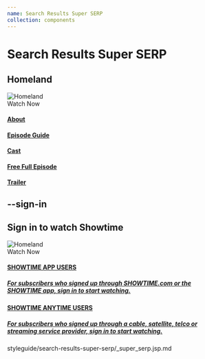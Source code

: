 ```yaml
---
name: Search Results Super SERP
collection: components
---
```

# Search Results Super SERP

<section class="section">
	<div class="search-results">
		<div class="super-serp">
			<h1 class="super-serp__header">Homeland</h1>
			<picture class="super-serp__image">
				<source media="(max-width: 991px)"
				data-srcset="http://www.sho.com/site/image-bin/images/804_5_0/804_5_0_01_704x588.jpg">
				<source media="(min-width: 992px)"
				data-srcset="http://www.sho.com/site/image-bin/images/804_5_0/804_5_0_01_288x432.jpg">
				<img class="lazyload" alt="Homeland" src="http://www.sho.com/assets/images/lib/blank.gif">
				<div class="super-serp__button-container">
					<a class="super-serp__button button--solid-red">Watch Now</a>
				</div>
			</picture>
			<div class="super-serp__links">
				<a class="super-serp__link" href="#">
					<div class="super-serp__link-text">
						<h4 class="super-serp__link-title">About</h4>
					</div>
				</a>
				<a class="super-serp__link" href="#">
					<div class="super-serp__link-text">
						<h4 class="super-serp__link-title">Episode Guide</h4>
					</div>	
				</a>
				<a class="super-serp__link" href="#">
					<div class="super-serp__link-text">
						<h4 class="super-serp__link-title">Cast</h4>
					</div>	
				</a>
				<a class="super-serp__link" href="#">
					<div class="super-serp__link-video lazyload" data-bgset="http://www.sho.com/site/image-bin/images/804_1_0/804_1_0_01_140x80.jpg"></div>
					<div class="super-serp__link-text">
						<h4 class="super-serp__link-title">Free Full Episode</h4>
					</div>
				</a>
				<a class="super-serp__link" href="#">
					<div class="super-serp__link-video lazyload" data-bgset="http://www.sho.com/site/image-bin/images/804_5_3422770/804_5_3422770_01_140x80.jpg"></div>
					<div class="super-serp__link-text">
						<h4 class="super-serp__link-title">Trailer</h4>
					</div>
				</a>
			</div>
		</div>
	</div>
</section>

## --sign-in

<section class="section">
	<div class="search-results">
		<div class="super-serp super-serp--sign-in">
			<h1 class="super-serp__header">Sign in to watch Showtime</h1>
			<picture class="super-serp__image">
				<source media="(max-width: 991px)"
				data-srcset="">
				<source media="(min-width: 992px)"
				data-srcset="">
				<img class="lazyload" alt="Homeland" src="http://www.sho.com/assets/images/lib/blank.gif">
				<div class="super-serp__button-container">
					<a class="super-serp__button button--solid-red">Watch Now</a>
				</div>
			</picture>
			<div class="super-serp__links">
				<a class="super-serp__link" href="#">
					<div class="super-serp__link-text">
						<h4 class="super-serp__link-title">SHOWTIME APP USERS</h4>
						<h5 class="super-serp__link-sub-title">For subscribers who signed up through SHOWTIME.com or the SHOWTIME app, sign in to start watching.</h5>
					</div>
				</a>
				<a class="super-serp__link" href="#">
					<div class="super-serp__link-text">
						<h4 class="super-serp__link-title">SHOWTIME ANYTIME USERS</h4>
						<h5 class="super-serp__link-sub-title">For subscribers who signed up through a cable, satellite, telco or streaming service provider, sign in to start watching.</h5>
					</div>
				</a>
			</div>
		</div>
	</div>
</section>

<style type="text/css">
  .site-sidebar,
  .site-sidebar-toggle {
    display: none;
  }
  
  .site-main {
    padding: 0;
  }
  
  .site-content {
    max-width: none;
  }
</style>
<jsp-partials>styleguide/search-results-super-serp/_super_serp.jsp.md</jsp-partials>